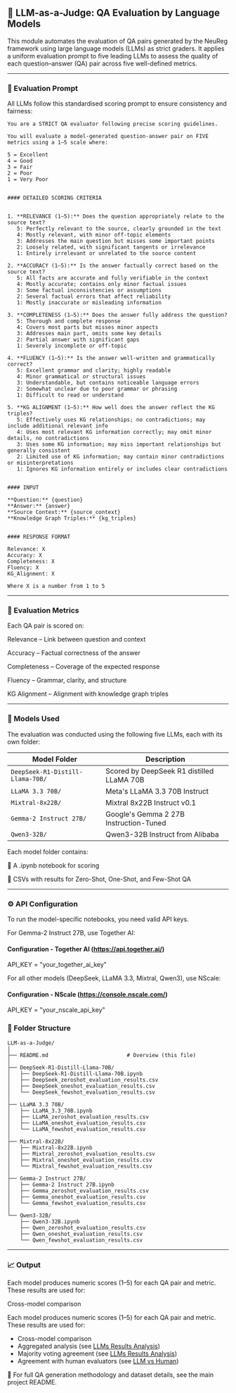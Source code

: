 ## 🤖 LLM-as-a-Judge: QA Evaluation by Language Models

This module automates the evaluation of QA pairs generated by the NeuReg framework using large language models (LLMs) as strict graders. It applies a uniform evaluation prompt to five leading LLMs to assess the quality of each question–answer (QA) pair across five well-defined metrics.

----

### 📝 Evaluation Prompt

All LLMs follow this standardised scoring prompt to ensure consistency and fairness:

```text
You are a STRICT QA evaluator following precise scoring guidelines.

You will evaluate a model-generated question-answer pair on FIVE metrics using a 1–5 scale where:

5 = Excellent  
4 = Good  
3 = Fair  
2 = Poor  
1 = Very Poor


#### DETAILED SCORING CRITERIA


1. **RELEVANCE (1–5):** Does the question appropriately relate to the source text?  
   5: Perfectly relevant to the source, clearly grounded in the text  
   4: Mostly relevant, with minor off-topic elements  
   3: Addresses the main question but misses some important points  
   2: Loosely related, with significant tangents or irrelevance  
   1: Entirely irrelevant or unrelated to the source content

2. **ACCURACY (1–5):** Is the answer factually correct based on the source text?  
   5: All facts are accurate and fully verifiable in the context  
   4: Mostly accurate; contains only minor factual issues  
   3: Some factual inconsistencies or assumptions  
   2: Several factual errors that affect reliability  
   1: Mostly inaccurate or misleading information

3. **COMPLETENESS (1–5):** Does the answer fully address the question?  
   5: Thorough and complete response  
   4: Covers most parts but misses minor aspects  
   3: Addresses main part, omits some key details  
   2: Partial answer with significant gaps  
   1: Severely incomplete or off-topic

4. **FLUENCY (1–5):** Is the answer well-written and grammatically correct?  
   5: Excellent grammar and clarity; highly readable  
   4: Minor grammatical or structural issues  
   3: Understandable, but contains noticeable language errors  
   2: Somewhat unclear due to poor grammar or phrasing  
   1: Difficult to read or understand

5. **KG ALIGNMENT (1–5):** How well does the answer reflect the KG triples?  
   5: Effectively uses KG relationships; no contradictions; may include additional relevant info  
   4: Uses most relevant KG information correctly; may omit minor details, no contradictions  
   3: Uses some KG information; may miss important relationships but generally consistent  
   2: Limited use of KG information; may contain minor contradictions or misinterpretations  
   1: Ignores KG information entirely or includes clear contradictions


#### INPUT

**Question:** {question}  
**Answer:** {answer}  
**Source Context:** {source_context}  
**Knowledge Graph Triples:** {kg_triples}


#### RESPONSE FORMAT

Relevance: X  
Accuracy: X  
Completeness: X  
Fluency: X  
KG_Alignment: X

Where X is a number from 1 to 5

```
---

### 🧪 Evaluation Metrics

Each QA pair is scored on:

Relevance – Link between question and context

Accuracy – Factual correctness of the answer

Completeness – Coverage of the expected response

Fluency – Grammar, clarity, and structure

KG Alignment – Alignment with knowledge graph triples

---

###  🧠 Models Used

The evaluation was conducted using the following five LLMs, each with its own folder:

| Model Folder                     | Description                               |
| -------------------------------- | ----------------------------------------- |
| `DeepSeek-R1-Distill-Llama-70B/` | Scored by DeepSeek R1 distilled LLaMA 70B |
| `LLaMA 3.3 70B/`                 | Meta's LLaMA 3.3 70B Instruct             |
| `Mixtral-8x22B/`                 | Mixtral 8x22B Instruct v0.1               |
| `Gemma-2 Instruct 27B/`          | Google's Gemma 2 27B Instruction-Tuned    |
| `Qwen3-32B/`                     | Qwen3-32B Instruct from Alibaba           |


Each model folder contains:

🔹 A .ipynb notebook for scoring

🔹 CSVs with results for Zero-Shot, One-Shot, and Few-Shot QA


---

###  ⚙️ API Configuration
To run the model-specific notebooks, you need valid API keys.

For Gemma-2 Instruct 27B, use Together AI:

#### Configuration - Together AI (https://api.together.ai/)
API_KEY = "your_together_ai_key"

For all other models (DeepSeek, LLaMA 3.3, Mixtral, Qwen3), use NScale:

#### Configuration - NScale (https://console.nscale.com/)
API_KEY = "your_nscale_api_key"



### 📂 Folder Structure
```text
LLM-as-a-Judge/
│
├── README.md                         # Overview (this file)
│
├── DeepSeek-R1-Distill-Llama-70B/
│   ├── DeepSeek-R1-Distill-Llama-70B.ipynb
│   ├── DeepSeek_zeroshot_evaluation_results.csv
│   ├── DeepSeek_oneshot_evaluation_results.csv
│   └── DeepSeek_fewshot_evaluation_results.csv
│
├── LLaMA 3.3 70B/
│   ├── LLaMA_3.3_70B.ipynb
│   ├── LLaMA_zeroshot_evaluation_results.csv
│   ├── LLaMA_oneshot_evaluation_results.csv
│   └── LLaMA_fewshot_evaluation_results.csv
│
├── Mixtral-8x22B/
│   ├── Mixtral-8x22B.ipynb
│   ├── Mixtral_zeroshot_evaluation_results.csv
│   ├── Mixtral_oneshot_evaluation_results.csv
│   └── Mixtral_fewshot_evaluation_results.csv
│
├── Gemma-2 Instruct 27B/
│   ├── Gemma-2 Instruct 27B.ipynb
│   ├── Gemma_zeroshot_evaluation_results.csv
│   ├── Gemma_oneshot_evaluation_results.csv
│   └── Gemma_fewshot_evaluation_results.csv
│
└── Qwen3-32B/
    ├── Qwen3-32B.ipynb
    ├── Qwen_zeroshot_evaluation_results.csv
    ├── Qwen_oneshot_evaluation_results.csv
    └── Qwen_fewshot_evaluation_results.csv
```
---
   ###  📈 Output

Each model produces numeric scores (1–5) for each QA pair and metric. These results are used for:

Cross-model comparison

Each model produces numeric scores (1–5) for each QA pair and metric. These results are used for:

- Cross-model comparison  
- Aggregated analysis (see [LLMs Results Analysis](../llms%20results%20analysis/))  
- Majority voting agreement (see [LLMs Results Analysis](../llms%20results%20analysis/))  
- Agreement with human evaluators (see [LLM vs Human](../LLM%20vs%20Human/))  


📘 For full QA generation methodology and dataset details, see the main project README.

